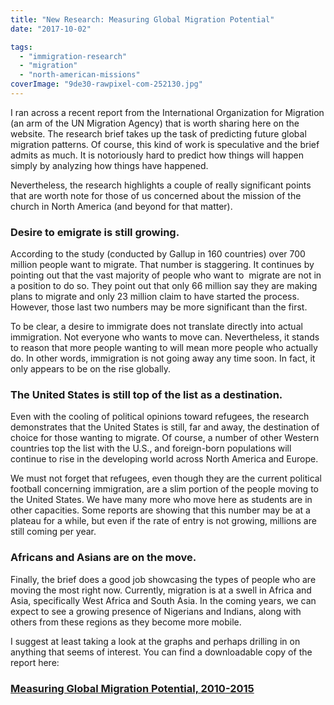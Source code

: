 ```yaml
---
title: "New Research: Measuring Global Migration Potential"
date: "2017-10-02"

tags: 
  - "immigration-research"
  - "migration"
  - "north-american-missions"
coverImage: "9de30-rawpixel-com-252130.jpg"
---
```


I ran across a recent report from the International Organization for Migration (an arm of the UN Migration Agency) that is worth sharing here on the website. The research brief takes up the task of predicting future global migration patterns. Of course, this kind of work is speculative and the brief admits as much. It is notoriously hard to predict how things will happen simply by analyzing how things have happened.

Nevertheless, the research highlights a couple of really significant points that are worth note for those of us concerned about the mission of the church in North America (and beyond for that matter).

### Desire to emigrate is still growing.

According to the study (conducted by Gallup in 160 countries) over 700 million people want to migrate. That number is staggering. It continues by pointing out that the vast majority of people who want to  migrate are not in a position to do so. They point out that only 66 million say they are making plans to migrate and only 23 million claim to have started the process. However, those last two numbers may be more significant than the first.

To be clear, a desire to immigrate does not translate directly into actual immigration. Not everyone who wants to move can. Nevertheless, it stands to reason that more people wanting to will mean more people who actually do. In other words, immigration is not going away any time soon. In fact, it only appears to be on the rise globally.

### The United States is still top of the list as a destination.

Even with the cooling of political opinions toward refugees, the research demonstrates that the United States is still, far and away, the destination of choice for those wanting to migrate. Of course, a number of other Western countries top the list with the U.S., and foreign-born populations will continue to rise in the developing world across North America and Europe.

We must not forget that refugees, even though they are the current political football concerning immigration, are a slim portion of the people moving to the United States. We have many more who move here as students are in other capacities. Some reports are showing that this number may be at a plateau for a while, but even if the rate of entry is not growing, millions are still coming per year.

### Africans and Asians are on the move.

Finally, the brief does a good job showcasing the types of people who are moving the most right now. Currently, migration is at a swell in Africa and Asia, specifically West Africa and South Asia. In the coming years, we can expect to see a growing presence of Nigerians and Indians, along with others from these regions as they become more mobile.

I suggest at least taking a look at the graphs and perhaps drilling in on anything that seems of interest. You can find a downloadable copy of the report here:

### [Measuring Global Migration Potential, 2010-2015](http://publications.iom.int/system/files/pdf/gmdac_data_briefing_series_issue_9.pdf)
